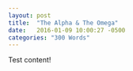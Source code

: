 ```yaml
---
layout: post
title:  "The Alpha & The Omega"
date:   2016-01-09 10:00:27 -0500
categories: "300 Words"
---
```


<p>Test content!</p>
